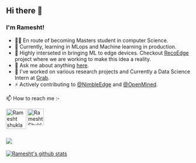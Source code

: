 ## Hi there 👋


### I'm Ramesht!


- 👨‍🎓 En route of becoming Masters student in computer Science.
- 👯 Currently, learning in MLops and Machine learning in production.
- 📖 Highly interseted in bringing ML to edge devices. Checkout [RecoEdge](https://github.com/NimbleEdge) project where we are working to make this idea a reality.
- 💬 Ask me about anything [here](https://github.com/ramesht007/ramesht007/issues/1).
- 🌱 I've worked on various research projects and Currently a Data Science Intern at [Grab](https://www.grab.com/sg/).
- ⚡ Actively contributing to [@NimbleEdge](https://github.com/NimbleEdge) and [@OpenMined](https://github.com/OpenMined).  


📫 How to reach me :- 

<a href="https://www.linkedin.com/in/ramesht-3704">
  <img align="left" alt="Ramesht shukla | Linkedin" width="55px" src="https://raw.githubusercontent.com/ramesht007/ramesht007/master/assets/linkedIN.svg" />
</a>
<a href="https://twitter.com/rameshtshukla">
  <img align="left" alt="Ramesht Shukla | twitter" width="45px" src="https://raw.githubusercontent.com/ramesht007/ramesht007/master/assets/twitter.svg" />
</a>

<br />
<br />
<br />

![](https://komarev.com/ghpvc/?username=ramesht007&color=green)
---

[![Ramesht's github stats](https://github-readme-stats.vercel.app/api?username=ramesht007&count_private=true&show_icons=true&hide_border=true)](https://github.com/anuraghazra/github-readme-stats)



<!-- 🌱 I’m currently learning ...- 👯 I’m looking to collaborate on ...- 🤔 I’m looking for help with ...-->
